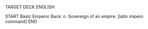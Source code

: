 TARGET DECK
ENGLISH

START
Basic
Emperor
Back: n. Sovereign of an empire. [latin impero command]
END
